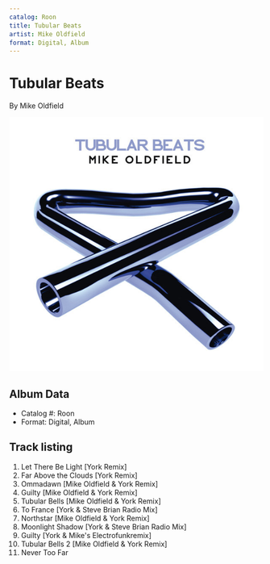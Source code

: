 ```yaml
---
catalog: Roon
title: Tubular Beats
artist: Mike Oldfield
format: Digital, Album
---
```


# Tubular Beats

By Mike Oldfield

![](../../assets/albumcovers/Mike_Oldfield-Tubular_Beats.png)

## Album Data

- Catalog #: Roon
- Format: Digital, Album


## Track listing


1. Let There Be Light [York Remix]
2. Far Above the Clouds [York Remix]
3. Ommadawn [Mike Oldfield & York Remix]
4. Guilty [Mike Oldfield & York Remix]
5. Tubular Bells [Mike Oldfield & York Remix]
6. To France [York & Steve Brian Radio Mix]
7. Northstar [Mike Oldfield & York Remix]
8. Moonlight Shadow [York & Steve Brian Radio Mix]
9. Guilty [York & Mike's Electrofunkremix]
10. Tubular Bells 2 [Mike Oldfield & York Remix]
11. Never Too Far

